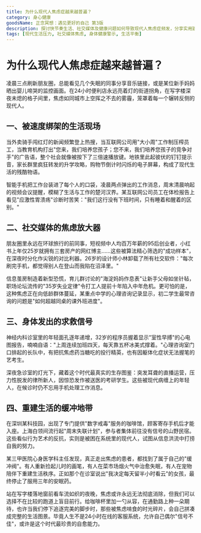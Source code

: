 ```yaml
---
title: 为什么现代人焦虑症越来越普遍？
category: 身心健康
goodsName: 正念冥想：遇见更好的自己 第3版
description: 探讨快节奏生活、社交媒体及健康问题如何导致现代人焦虑症频发，分享实用建议帮助建立心理缓冲区，实现身心和谐。
tags: [现代生活压力, 社交媒体焦虑, 身体健康警示, 生活平衡]
---
```

# 为什么现代人焦虑症越来越普遍？
 
 凌晨三点刷新朋友圈，总能看见几个失眠的同事分享音乐链接，或是某位新手妈妈晒出婴儿啼哭的监控画面。在24小时便利店永远亮着灯的街道拐角，在写字楼深夜未熄的格子间里，焦虑如同城市上空挥之不去的雾霾，笼罩着每一个辗转反侧的现代人。
 
##  一、被速度绑架的生活现场
 当外卖骑手闯红灯的新闻频繁登上热搜，当互联网公司用"大小周"工作制压榨员工，当教育机构打出"您来，我们培养您孩子；您不来，我们培养您孩子的竞争对手"的广告语，整个社会就像被按下了三倍速播放键。地铁里此起彼伏的钉钉提示音，家长群里疯狂转发的升学攻略，购物节倒计时闪烁的电子屏幕，构成了现代生活的残酷物语。
 
 智能手机把工作台装进了每个人的口袋，凌晨两点弹出的工作消息，周末清晨响起的视频会议提醒，模糊了生活与工作的楚河汉界。某互联网公司员工在体检报告上看见"应激性胃溃疡"诊断时苦笑："我们这行没有下班时间，只有睡着和醒着的区别。"
 
## 二、社交媒体的焦虑放大器
 朋友圈里永远在环球旅行的前同事，短视频中人均百万年薪的95后创业者，小红书上年仅25岁就拥有三套房产的网红博主......这些被算法精心筛选的"成功样本"，在深夜时分化作尖锐的对比利器。26岁的设计师小林卸载了所有社交软件："每次刷完手机，都觉得别人在登山而我陷在沼泽里。"
 
 信息茧房制造着新型恐慌，育儿群讨论的"海淀妈妈作息表"让新手父母如坐针毡，职场论坛流传的"35岁失业定律"令打工人提前十年陷入中年危机。更可怕的是，这种焦虑正在向低龄群体蔓延，某重点中学的心理咨询记录显示，初二学生最常咨询的问题是"如何超越同桌的课外班进度"。
 
## 三、身体发出的求救信号
 神经内科诊室里的年轻面孔逐年递增，32岁的程序员握着显示"室性早搏"的心电图报告，喃喃自语："上周连续加班四天，每天靠五杯冰美式撑着。"心理咨询室门口排起的长队中，有把抗焦虑药当糖吃的投行精英，也有因躯体化症状无法握笔的艺考生。
 
 深夜急诊室的灯光下，藏着这个时代最真实的生存图鉴：突发耳聋的直播运营，压力性脱发的律所新人，因惊恐发作被送医的考研学生。这些被现代病缠上的年轻人，在候诊时仍不忘用手机处理工作消息。
 
## 四、重建生活的缓冲地带
 在深圳某科技园，出现了专门提供"数字戒毒"服务的咖啡馆，顾客寄存手机后才能入座。上海白领间流行起"周末失联计划"，参与者集体前往没有信号的山野民宿。这些看似行为艺术的反抗，实则是被困在系统里的现代人，试图从信息洪流中打捞自我的努力。
 
 某三甲医院心身医学科主任发现，真正走出焦虑的患者，都找到了属于自己的"缓冲阀"。有人重新捡起儿时的画笔，有人在菜市场烟火气中治愈失眠，有人在宠物陪伴下重建生活秩序。正如那个在诊室说出"我决定每天留半小时看云"的女孩，最终停止了服用三年的安眠药。
 
 站在写字楼落地窗前看车流如织的夜晚，焦虑或许永远无法彻底消除，但我们可以选择不在比较的跑道上盲目前行。给咖啡杯里加一勺从容，在通勤路上种一朵期待，也许当我们停下追逐完美的脚步时，那些被焦虑啃食的时光碎片，会自己拼凑成完整的生活图景。毕竟人生不是24小时在线的客服系统，允许自己偶尔"信号不佳"，或许是这个时代最珍贵的自愈能力。
